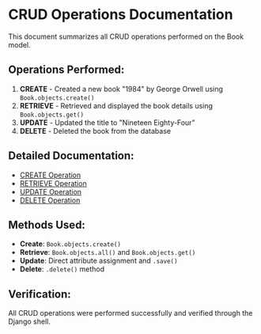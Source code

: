 # CRUD Operations Documentation

This document summarizes all CRUD operations performed on the Book model.

## Operations Performed:

1. **CREATE** - Created a new book "1984" by George Orwell using `Book.objects.create()`
2. **RETRIEVE** - Retrieved and displayed the book details using `Book.objects.get()`
3. **UPDATE** - Updated the title to "Nineteen Eighty-Four"
4. **DELETE** - Deleted the book from the database

## Detailed Documentation:
- [CREATE Operation](create.md)
- [RETRIEVE Operation](retrieve.md)
- [UPDATE Operation](update.md)
- [DELETE Operation](delete.md)

## Methods Used:
- **Create**: `Book.objects.create()`
- **Retrieve**: `Book.objects.all()` and `Book.objects.get()`
- **Update**: Direct attribute assignment and `.save()`
- **Delete**: `.delete()` method

## Verification:
All CRUD operations were performed successfully and verified through the Django shell.
